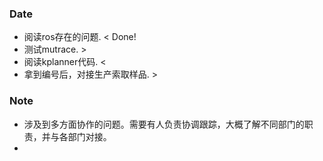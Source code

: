### Date
- 阅读ros存在的问题. < Done!
- 测试mutrace. >
- 阅读kplanner代码. <
- 拿到编号后，对接生产索取样品. >

### Note
- 涉及到多方面协作的问题。需要有人负责协调跟踪，大概了解不同部门的职责，并与各部门对接。
- 